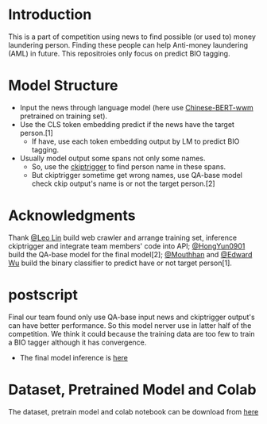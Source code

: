 # Introduction
This is a part of competition using news to find possible (or used to) money laundering person. Finding these people can help Anti-money laundering (AML) in future. This repositroies only focus on predict BIO tagging.

# Model Structure
* Input the news through language model (here use [Chinese-BERT-wwm](https://github.com/ymcui/Chinese-BERT-wwm) pretrained on training set).
* Use the CLS token embedding predict if the news have the target person.[1]
    * If have, use each token embedding output by LM to predict BIO tagging. 
* Usually model output some spans not only some names.
    * So, use the [ckiptrigger](https://github.com/ckiplab/ckiptagger) to find person name in these spans.
    * But ckiptrigger sometime get wrong names, use QA-base model check ckip output's name is or not the target person.[2]

# Acknowledgments
Thank [@Leo Lin](https://github.com/CoyoteLeo) build web crawler and arrange training set, inference ckiptrigger and integrate team members' code into API; [@HongYun0901
](https://github.com/HongYun0901) build the QA-base model for the final model[2]; [@Mouthhan](https://github.com/Mouthhan) and [@Edward Wu](https://github.com/Marzear) build the binary classifier to predict have or not target person[1].

# postscript
Final our team found only use QA-base input news and ckiptrigger output's can have better performance. So this model nerver use in latter half of the competition. We think it could because the training data are too few to train a BIO tagger although it has convergence.
* The final model inference is [here](https://github.com/CoyoteLeo/T-Brain-2020-Summer-NLP)

# Dataset, Pretrained Model and Colab
The dataset, pretrain model and colab notebook can be download from [here](https://drive.google.com/drive/folders/1r5kAb6NY0LXU2ldLjWm7V4i8p74xLani?usp=sharing)